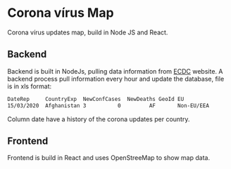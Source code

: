 # Corona vírus Map

Corona vírus updates map, build in Node JS and React.

## Backend

Backend is built in NodeJs, pulling data information from [ECDC] website. A backend process pull information every hour and update the database, file is in xls format:

```txt
DateRep     CountryExp  NewConfCases  NewDeaths GeoId EU
15/03/2020  Afghanistan 3          0         AF       Non-EU/EEA
```

Column date have a history of the corona updates per country.

## Frontend

Frontend is build in React and uses OpenStreeMap to show map data.

[ECDC]: (https://www.ecdc.europa.eu/)